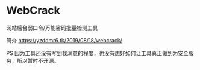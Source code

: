# WebCrack
网站后台弱口令/万能密码批量检测工具

简介
https://yzddmr6.tk/2019/08/18/webcrack/


PS
因为工具还没有写到我满意的程度，也没有想好如何让工具真正做到为安全服务，所以暂时不开源。
